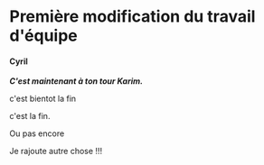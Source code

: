 # Première modification du travail d'équipe
#### Cyril

**_C'est maintenant à ton tour Karim._**

c'est bientot la fin

c'est la fin.

Ou pas encore 

Je rajoute autre chose !!!